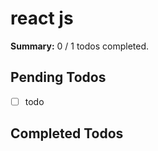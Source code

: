 
# react js  

**Summary:** 0 / 1 todos completed.

## Pending Todos
- [ ] todo

## Completed Todos

